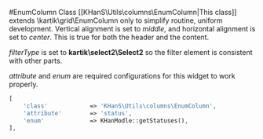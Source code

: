 #EnumColumn Class
[[KHanS\Utils\columns\EnumColumn|This class]] extends \kartik\grid\EnumColumn only to simplify routine, uniform development.
Vertical alignment is set to _middle_, and horizontal alignment is set to _center_.
This is true for both the header and the content. 

_filterType_ is set to **kartik\select2\Select2** so the filter element is consistent with other parts.

_attribute_ and _enum_ are required configurations for this widget to work properly.

```php
[
    'class'            => 'KHanS\Utils\columns\EnumColumn',
    'attribute'        => 'status',
    'enum'             => KHanModle::getStatuses(),
],
```
